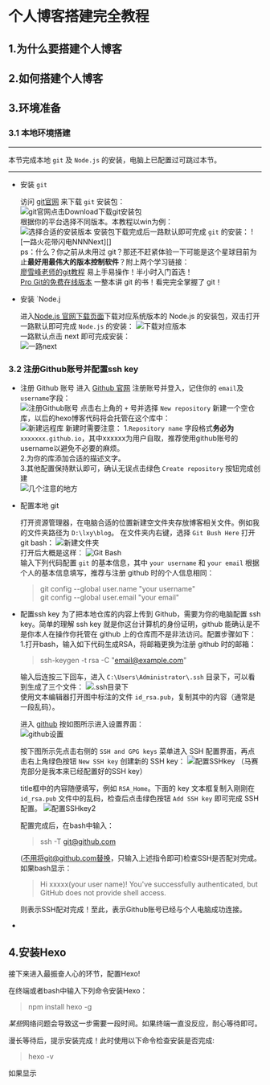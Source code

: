 
# 个人博客搭建完全教程

## 1.为什么要搭建个人博客

## 2.如何搭建个人博客

## 3.环境准备

### 3.1 本地环境搭建

  ************
  本节完成本地 `git` 及 `Node.js` 的安装，电脑上已配置过可跳过本节。
  ************

* 安装 `git`  
  
  访问 [git官网][1] 来下载 `git` 安装包：  
![git官网点击Download下载git安装包][2]  
根据你的平台选择不同版本。本教程以win为例：  
![选择合适的安装版本][3]
安装包下载完成后一路默认即可完成 `git` 的安装：
![一路火花带闪电NNNNext][]  
ps：什么？你之前从未用过 git？那还不赶紧体验一下可能是这个星球目前为止**最好用最伟大的版本控制软件**？附上两个学习链接：  
[廖雪峰老师的git教程][5]  易上手易操作！半小时入门首选！  
[Pro Git的免费在线版本][6]  一整本讲 git 的书！看完完全掌握了 git！

[1]:https://git-scm.com
[2]:https://github.com/lxyforever/atest/raw/master/IMG/img/1.PNG
[3]:https://github.com/lxyforever/atest/raw/master/IMG/img/2.PNG
[4]:https://github.com/lxyforever/atest/raw/master/IMG/img/3.PNG
[5]:https://www.liaoxuefeng.com/wiki/0013739516305929606dd18361248578c67b8067c8c017b000 "廖雪峰老师的 git 教程"
[6]:https://git-scm.com/book/zh/v2 "Pro Git的在线版本"

* 安装 `Node.j

  进入[Node.js 官网下载页面][7]下载对应系统版本的 Node.js 的安装包，双击打开一路默认即可完成 `Node.js` 的安装：
  ![下载对应版本][8]  
  一路默认点击 next 即可完成安装：  
  ![一路next][9]  

  [7]:http://nodejs.cn/download/  "Node.js 官网下载页面"
  [8]:https://github.com/lxyforever/atest/raw/master/IMG/img/4.PNG  "我选择的64bit安装版本"
  [9]:https://github.com/lxyforever/atest/raw/master/IMG/img/5.PNG  "Node,js安装包打开界面"

### 3.2 注册Github账号并配置ssh key
  
* 注册 Github 账号
  进入 [Github 官网][10] 注册账号并登入，记住你的 `email`及`username`字段：  
  ![注册Github账号][11]
  点击右上角的 `+` 号并选择 `New repository` 新建一个空仓库，以后的hexo博客代码将会托管在这个库中：  
  ![新建远程库][12]
  新建时需要注意：
  1.`Repository name` 字段格式**务必为**   `xxxxxxx.github.io`，其中xxxxxx为用户自取，推荐使用github账号的username以避免不必要的麻烦。  
  2.为你的库添加合适的描述文字。  
  3.其他配置保持默认即可，确认无误点击绿色 `Create repository` 按钮完成创建  
  ![几个注意的地方][13]

* 配置本地 git

  打开资源管理器，在电脑合适的位置新建空文件夹存放博客相关文件。例如我的文件夹路径为 `D:\lxy\blog`。
  在文件夹内右键，选择 `Git Bush Here` 打开 git bash：
  ![新建文件夹][14]  
  打开后大概是这样：
  ![Git Bash][15]  
  输入下列代码配置 `git` 的基本信息，其中 `your username` 和 `your email` 根据个人的基本信息填写，推荐与注册 github 时的个人信息相同： 

  >git config --global user.name "your username"  
  >git config --global user.email "your email"  

* 配置ssh key
  为了把本地仓库的内容上传到 Github，需要为你的电脑配置 ssh key。简单的理解 ssh key 就是你这台计算机的身份证明，github 能确认是不是你本人在操作你托管在 github 上的仓库而不是非法访问。配置步骤如下：
  1.打开bash，输入如下代码生成RSA，将邮箱更换为注册 github 时的邮箱：
  
  >ssh-keygen -t rsa -C "email@example.com"  

  输入后连按三下回车，进入 `C:\Users\Administrator\.ssh` 目录下，可以看到生成了三个文件：
  ![.ssh目录下][16]  
  使用文本编辑器打开图中标注的文件 `id_rsa.pub`，复制其中的内容（通常是一段乱码）。  
  
  进入 [github][10] 按如图所示进入设置界面：  
  ![github设置][17]
  
  按下图所示先点击右侧的 `SSH and GPG keys` 菜单进入 SSH 配置界面，再点击右上角绿色按钮 `New SSH key` 创建新的 SSH key：
  ![配置SSHkey][17]  （马赛克部分是我本来已经配置好的SSH key）

  title框中的内容随便填写，例如 `RSA_Home`。下面的 key 文本框复制入刚刚在 `id_rsa.pub` 文件中的乱码，检查后点击绿色按钮 `Add SSH key` 即可完成 SSH 配置。 
  ![配置SSHkey2][18]  

  配置完成后，在bash中输入：

  >ssh -T git@github.com

  (不用将git@github.com替换，只输入上述指令即可)检查SSH是否配对完成。如果bash显示：

  >Hi xxxxx(your user name)! You've successfully authenticated, but GitHub does not provide shell access.

  则表示SSH配对完成！至此，表示Github账号已经与个人电脑成功连接。

* 
[10]:https://github.com/ "Github官网"
[11]:https://github.com/lxyforever/atest/raw/master/IMG/img/6.PNG "注册Github账号"
[12]:https://github.com/lxyforever/atest/raw/master/IMG/img/7.PNG "新建远程库"
[13]:https://github.com/lxyforever/atest/raw/master/IMG/img/8.png "新建远程库2"
[14]:https://github.com/lxyforever/atest/raw/master/IMG/img/9.png "新建项目文件夹"
[15]:https://github.com/lxyforever/atest/raw/master/IMG/img/10.png "打开Git Bash"
[16]:https://github.com/lxyforever/atest/raw/master/IMG/img/11.png "本地生成ssh key"
[16]:https://github.com/lxyforever/atest/raw/master/IMG/img/12.png "github设置"
[17]:https://github.com/lxyforever/atest/raw/master/IMG/img/13.png "配置SSH key1"
[18]:https://github.com/lxyforever/atest/raw/master/IMG/img/14.png "配置SSH key2"

## 4.安装Hexo

接下来进入最振奋人心的环节，配置Hexo!

在终端或者bash中输入下列命令安装Hexo：

>npm install hexo -g

*某些*网络问题会导致这一步需要一段时间。如果终端一直没反应，耐心等待即可。

漫长等待后，提示安装完成！此时使用以下命令检查安装是否完成:

>hexo -v

如果显示

